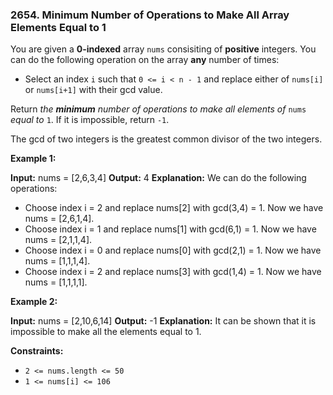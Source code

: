 ### 2654\. Minimum Number of Operations to Make All Array Elements Equal to 1

You are given a **0-indexed** array `nums` consisiting of **positive** integers. You can do the following operation on the array **any** number of times:

*   Select an index `i` such that `0 <= i < n - 1` and replace either of `nums[i]` or `nums[i+1]` with their gcd value.

Return _the **minimum** number of operations to make all elements of_ `nums` _equal to_ `1`. If it is impossible, return `-1`.

The gcd of two integers is the greatest common divisor of the two integers.

**Example 1:**

**Input:** nums = \[2,6,3,4\]
**Output:** 4
**Explanation:** We can do the following operations:
- Choose index i = 2 and replace nums\[2\] with gcd(3,4) = 1. Now we have nums = \[2,6,1,4\].
- Choose index i = 1 and replace nums\[1\] with gcd(6,1) = 1. Now we have nums = \[2,1,1,4\].
- Choose index i = 0 and replace nums\[0\] with gcd(2,1) = 1. Now we have nums = \[1,1,1,4\].
- Choose index i = 2 and replace nums\[3\] with gcd(1,4) = 1. Now we have nums = \[1,1,1,1\].

**Example 2:**

**Input:** nums = \[2,10,6,14\]
**Output:** -1
**Explanation:** It can be shown that it is impossible to make all the elements equal to 1.

**Constraints:**

*   `2 <= nums.length <= 50`
*   `1 <= nums[i] <= 106`
